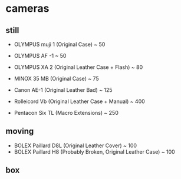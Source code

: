 # cameras

## still

- OLYMPUS muji 1 (Original Case) ~ 50
- OLYMPUS AF -1 ~ 50
- OLYMPUS XA 2 (Original Leather Case + Flash) ~ 80

- MINOX 35 MB (Original Case) ~ 75

- Canon AE-1 (Original Leather Bad) ~ 125

- Rolleicord Vb (Original Leather Case + Manual) ~ 400

- Pentacon Six TL (Macro Extensions) ~ 250

## moving

- BOLEX Paillard D8L (Original Leather Cover) ~ 100
- BOLEX Paillard H8 (Probably Broken, Original Leather Case) ~ 100

## box
